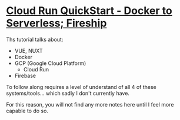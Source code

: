 
# [Cloud Run QuickStart - Docker to Serverless; Fireship](https://www.youtube.com/watch?v=3OP-q55hOUI)

Ths tutorial talks about:

- VUE, NUXT
- Docker
- GCP (Google Cloud Platform)
    - Cloud Run
- Firebase

To follow along requires a level of understand of all 4 of these systems/tools... which sadly I don't currently have.

For this reason, you will not find any more notes here until I feel more capable to do so.